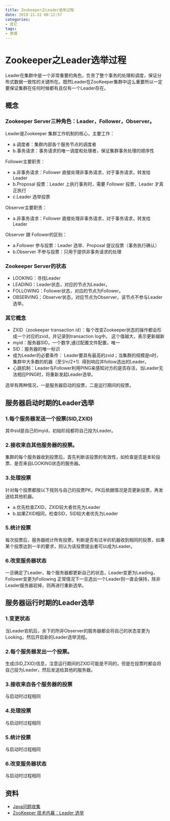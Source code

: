 ```yaml
---
title: Zookeeper之Leader选举过程
date: 2019-11-22 00:12:57
categories: 
- 其它
tags:
- 原理
---
```

# Zookeeper之Leader选举过程

Leader在集群中是一个非常重要的角色，负责了整个事务的处理和调度，保证分布式数据一致性的关键所在。既然Leader在ZooKeeper集群中这么重要所以一定要保证集群在任何时候都有且仅有一个Leader存在。

## 概念

### Zookeeper Server三种角色：Leader，Follower，Observer。

Leader是Zookeeper 集群工作机制的核心，主要工作：

- a.调度者：集群内部各个服务节点的调度者
- b.事务请求：事务请求的唯一调度和处理者，保证集群事务处理的顺序性

Follower主要职责：

- a.非事务请求：Follower 直接处理非事务请求，对于事务请求，转发给 Leader
- b.Proposal 投票：Leader 上执行事务时，需要 Follower 投票，Leader 才真正执行
- c.Leader 选举投票

Observer主要职责：

- a.非事务请求：Follower 直接处理非事务请求，对于事务请求，转发给 Leader

Observer 跟 Follower的区别：

- a.Follower 参与投票：Leader 选举、Proposal 提议投票（事务执行确认）
- b.Observer 不参与投票：只用于提供非事务请求的处理

### Zookeeper Server的状态

- LOOKING：寻找Leader
- LEADING：Leader状态，对应的节点为Leader。
- FOLLOWING：Follower状态，对应的节点为Follower。
- OBSERVING：Observer状态，对应节点为Observer，该节点不参与Leader选举。

### 其它概念

- ZXID（zookeeper transaction id）：每个改变Zookeeper状态的操作都会形成一个对应的zxid，并记录到transaction log中。 这个值越大，表示更新越新
- myid：服务器SID，一个数字,通过配置文件配置，唯一
- SID：服务器的唯一标识
- 成为Leader的必要条件： Leader要具有最高的zxid；当集群的规模是n时，集群中大多数的机器（至少n/2+1）得到响应并follow选出的Leader。
- 心跳机制：Leader与Follower利用PING来感知对方的是否存活，当Leader无法相应PING时，将重新发起Leader选举。

选举有两种情况，一是服务器启动的投票，二是运行期间的投票。

## 服务器启动时期的Leader选举

### 1.每个服务器发送一个投票(SID,ZXID)

其中sid是自己的myid，初始阶段都将自己投为Leader。

### 2.接收来自其他服务器的投票。

集群的每个服务器收到投票后，首先判断该投票的有效性，如检查是否是本轮投票、是否来自LOOKING状态的服务器。

### 3.处理投票

针对每个投票都按以下规则与自己的投票PK，PK后依据情况是否更新投票，再发送给其他机器。

- a.优先检查ZXID，ZXID较大者优先为Leader
- b.如果ZXID相同，检查SID，SID较大者优先为Leader

### 5.统计投票

每次投票后，服务器统计所有投票，判断是否有过半的机器收到相同的投票，如果某个投票达到一半的要求，则认为该投票提出者可以成为Leader。

### 6.改变服务器状态

一旦确定了Leader，每个服务器都更新自己的状态，Leader变更为Leading，Follower变更为Following
正常情况下一旦选出一个Leader则一直会保持，除非Leader服务器宕掉，则再进行重新选举。

## 服务器运行时期的Leader选举

### 1.变更状态

当Leader宕机后，余下的所非Observer的服务器都会将自己的状态变更为Looking，然后开启新的Leader选举流程。

### 2.每个服务器发出一个投票。

生成(SID,ZXID)信息，注意运行期间的ZXID可能是不同的，但是在投票时都会将自己投为Leader，然后发送给其他的服务器。

### 3.接收来自各个服务器的投票

与启动时过程相同

### 4.处理投票

与启动时过程相同

### 5.统计投票

与启动时过程相同

### 6.改变服务器状态

与启动时过程相同

## 资料

- [Java问题收集](https://github.com/smltq/spring-boot-demo/tree/master/java-gather)
- [ZooKeeper 技术内幕：Leader 选举](http://ningg.top/zookeeper-lesson-2-leader-election/)